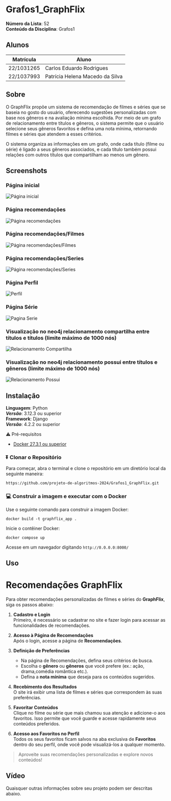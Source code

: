# Grafos1_GraphFlix

**Número da Lista**: 52<br>
**Conteúdo da Disciplina**: Grafos1<br>

## Alunos
|Matrícula | Aluno |
| -- | -- |
| 22/1031265  |  Carlos Eduardo Rodrigues |
| 22/1037993  |  Patrícia Helena Macedo da Silva |

## Sobre 
O GraphFlix propõe um sistema de recomendação de filmes e séries que se baseia no gosto do usuário, oferecendo sugestões personalizadas com base nos gêneros e na avaliação mínima escolhida. Por meio de um grafo de relacionamento entre títulos e gêneros, o sistema permite que o usuário selecione seus gêneros favoritos e defina uma nota mínima, retornando filmes e séries que atendem a esses critérios.

O sistema organiza as informações em um grafo, onde cada título (filme ou série) é ligado a seus gêneros associados, e cada título também possui relações com outros títulos que compartilham ao menos um gênero. 

## Screenshots

### Página inicial
![Página inicial](/graphflix_app/static/imgs/paginaInicial.png)
### Página recomendações
![Página recomendações](/graphflix_app/static/imgs/recomendacoes1.png)
### Página recomendações/Filmes
![Página recomendações/Filmes](/graphflix_app/static/imgs/recomendacoesFilmes.png)
### Página recomendações/Series
![Página recomendações/Series](/graphflix_app/static/imgs/recomendacoesSeries.png)
### Página Perfil
![Perfil](/graphflix_app/static/imgs/PaginaPerfil.png)
### Página Série
![Pagina Serie](/graphflix_app/static/imgs/PaginaSeries.png)
### Visualização no neo4j relacionamento compartilha entre títulos e títulos (limite máximo de 1000 nós)
![Relacionamento Compartilha](/graphflix_app/static/imgs/RelacionamentoCompartilha.png)
### Visualização no neo4j relacionamento possui entre títulos e gêneros (limite máximo de 1000 nós)
![Relacionamento Possui](/graphflix_app/static/imgs/RelacionamentoPossui.png)


## Instalação 
**Linguagem**: Python <br> 
***Versão***: 3.12.3 ou superior <br>
**Framework**: Django <br>
***Versão***: 4.2.2 ou superior <br>

⚠️ Pré-requisitos
- [Docker 27.3.1 ou superior ](https://www.docker.com/get-started)

### ⏬ Clonar o Repositório
Para começar, abra o terminal e clone o repositório em um diretório local da seguinte maneira:

```
https://github.com/projeto-de-algoritmos-2024/Grafos1_GraphFlix.git
```

### 💻 Construir a imagem e executar com o Docker
Use o seguinte comando para construir a imagem Docker:

```
docker build -t graphflix_app .
```

Inicie o contêiner Docker:

```
docker compose up
```
Acesse em um navegador digitando `http://0.0.0.0:8000/`



## Uso 

# Recomendações GraphFlix

Para obter recomendações personalizadas de filmes e séries do **GraphFlix**, siga os passos abaixo:

1. **Cadastro e Login**  
   Primeiro, é necessário se cadastrar no site e fazer login para acessar as funcionalidades de recomendações.

2. **Acesso à Página de Recomendações**  
   Após o login, acesse a página de **Recomendações**.

3. **Definição de Preferências**  
   - Na página de Recomendações, defina seus critérios de busca.
   - Escolha o **gênero** ou **gêneros** que você prefere (ex.: ação, drama,comédia romântica etc.).
   - Defina a **nota mínima** que deseja para os conteúdos sugeridos.

4. **Recebimento dos Resultados**  
   O site irá exibir uma lista de filmes e séries que correspondem às suas preferências.

5. **Favoritar Conteúdos**  
   Clique no filme ou série que mais chamou sua atenção e adicione-o aos favoritos. Isso permite que você guarde e acesse rapidamente seus conteúdos preferidos.

6. **Acesso aos Favoritos no Perfil**  
   Todos os seus favoritos ficam salvos na aba exclusiva de **Favoritos** dentro do seu perfil, onde você pode visualizá-los a qualquer momento.

> Aproveite suas recomendações personalizadas e explore novos conteúdos!

## Vídeo 
Quaisquer outras informações sobre seu projeto podem ser descritas abaixo.




